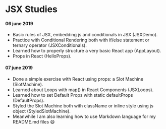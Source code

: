 # JSX Studies

#### 06 june 2019

* Basic rules of JSX, embedding js and conditionals in JSX (JSXDemo).
* Practice with Conditional Rendering both with if/else statement or ternary operator (JSXConditionals).
* Learned how to properly structure a very basic React app (AppLayout).
* Props in React (HelloProps).

#### 07 june 2019

* Done a simple exercise with React using props: a Slot Machine (SlotMachine).
* Learned about Loops with map() in React Components (JSXLoops).
* Learned how to set Default Props with static defaultProps (DefaultProps).
* Styled the Slot Machine both with className or inline style using js object (StyledSlotMachine).
* Meanwhile I am also learning how to use Markdown language for my README.md files 😄



